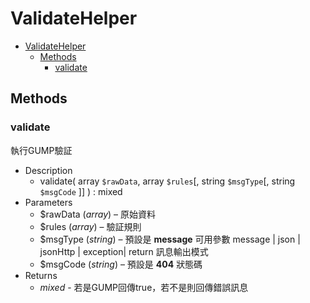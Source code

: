# ValidateHelper

- [ValidateHelper](#validatehelper)
  - [Methods](#methods)
    - [validate](#validate)


## Methods

### validate

執行GUMP驗証

- Description
  - validate( array `$rawData`, array `$rules`[, string `$msgType`[, string `$msgCode` ]] ) : mixed
- Parameters
  - $rawData (*array*) – 原始資料
  - $rules (*array*) – 驗証規則
  - $msgType (*string*) – 預設是 **message** 可用參數 message | json | jsonHttp | exception| return 訊息輸出模式
  - $msgCode (*string*) – 預設是 **404** 狀態碼
- Returns
  - *mixed* - 若是GUMP回傳true，若不是則回傳錯誤訊息
